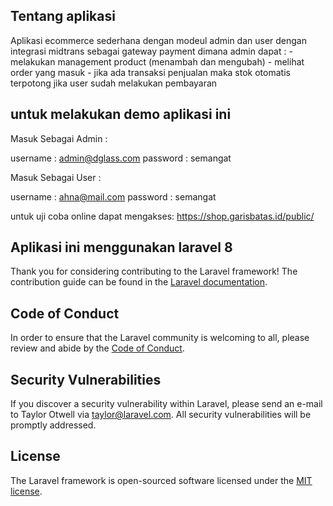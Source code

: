 
## Tentang aplikasi 
Aplikasi ecommerce sederhana dengan modeul admin dan user dengan integrasi midtrans sebagai gateway payment
dimana admin dapat :
	- melakukan management product (menambah dan mengubah)
	- melihat order yang masuk 
	- jika ada transaksi penjualan maka stok otomatis terpotong jika user sudah melakukan pembayaran 

## untuk melakukan demo aplikasi ini  
Masuk Sebagai Admin :

username : admin@dglass.com
password : semangat

Masuk Sebagai User :

username : ahna@mail.com
password : semangat

untuk uji coba online dapat mengakses:
https://shop.garisbatas.id/public/
## Aplikasi ini menggunakan laravel 8 


Thank you for considering contributing to the Laravel framework! The contribution guide can be found in the [Laravel documentation](https://laravel.com/docs/contributions).

## Code of Conduct

In order to ensure that the Laravel community is welcoming to all, please review and abide by the [Code of Conduct](https://laravel.com/docs/contributions#code-of-conduct).

## Security Vulnerabilities

If you discover a security vulnerability within Laravel, please send an e-mail to Taylor Otwell via [taylor@laravel.com](mailto:taylor@laravel.com). All security vulnerabilities will be promptly addressed.

## License

The Laravel framework is open-sourced software licensed under the [MIT license](https://opensource.org/licenses/MIT).

